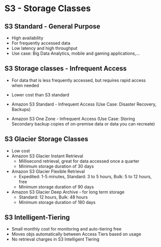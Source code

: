 # S3 - Storage Classes
## S3 Standard - General Purpose
- High availability 
- For frequently accessed data
- Low latency and high throughput
- Use case: Big Data Analytics, mobile and gaming applications,...

## S3 Storage classes - Infrequent Access
- For data that is less frequently accessed, but requires rapid access when needed
- Lower cost than S3 standard

- Amazon S3 Standard - Infrequent Access (Use Case: Disaster Recovery, Backups)
- Amazon S3 One Zone - Infrequent Access (Use Case: Storing Secondary backup copies of on-premise data or data you can recreate)

## S3 Glacier Storage Classes
- Low cost 
- Amazon S3 Glacier Instant Retrieval 
	- Millisecond retrieval, great for data accessed once a quarter
	- Minimum storage duration of 30 days
- Amazon S3 Glacier Flexible Retrieval 
	- Expedited: 1-5 minutes, Standard: 3 to 5 hours, Bulk: 5 to 12 hours, free
	- Minimum storage duration of 90 days
- Amazon S3 Glacier Deep Archive - for long term storage
	- Standard: 12 hours, Bulk: 48 hours
	- Minimum storage duration of 180 days

## S3 Intelligent-Tiering 
- Small monthly cost for monitoring and auto-tiering free
- Moves objs automatically between Access Tiers based on usage
- No retrieval charges in S3 Intelligent Tiering 

